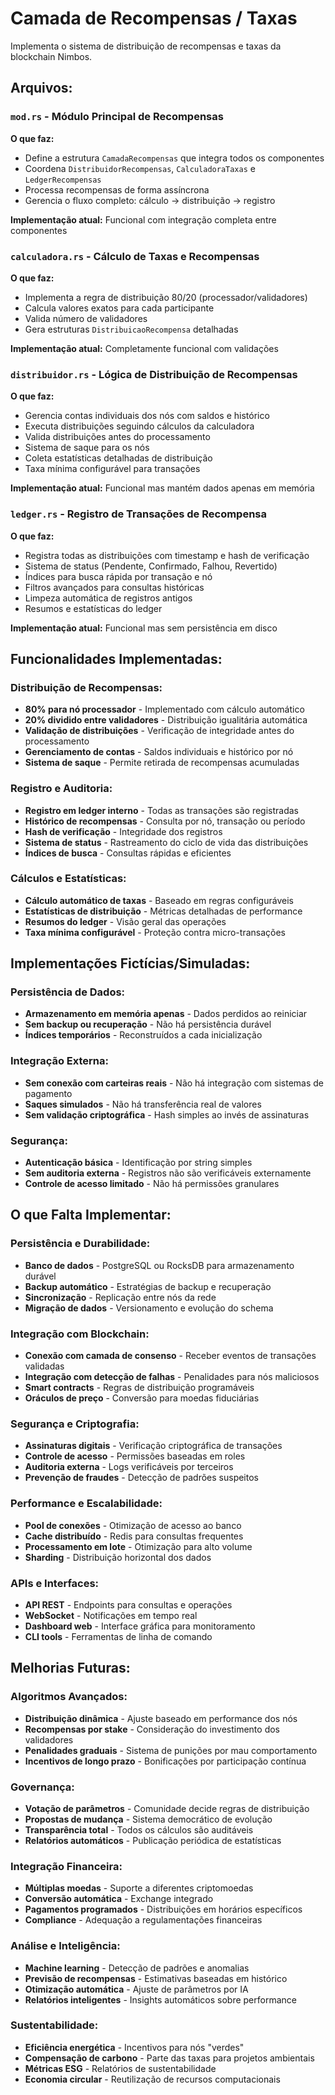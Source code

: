# Camada de Recompensas / Taxas

Implementa o sistema de distribuição de recompensas e taxas da blockchain Nimbos.

## Arquivos:

### `mod.rs` - Módulo Principal de Recompensas
**O que faz:**
- Define a estrutura `CamadaRecompensas` que integra todos os componentes
- Coordena `DistribuidorRecompensas`, `CalculadoraTaxas` e `LedgerRecompensas`
- Processa recompensas de forma assíncrona
- Gerencia o fluxo completo: cálculo → distribuição → registro

**Implementação atual:** Funcional com integração completa entre componentes

### `calculadora.rs` - Cálculo de Taxas e Recompensas
**O que faz:**
- Implementa a regra de distribuição 80/20 (processador/validadores)
- Calcula valores exatos para cada participante
- Valida número de validadores
- Gera estruturas `DistribuicaoRecompensa` detalhadas

**Implementação atual:** Completamente funcional com validações

### `distribuidor.rs` - Lógica de Distribuição de Recompensas
**O que faz:**
- Gerencia contas individuais dos nós com saldos e histórico
- Executa distribuições seguindo cálculos da calculadora
- Valida distribuições antes do processamento
- Sistema de saque para os nós
- Coleta estatísticas detalhadas de distribuição
- Taxa mínima configurável para transações

**Implementação atual:** Funcional mas mantém dados apenas em memória

### `ledger.rs` - Registro de Transações de Recompensa
**O que faz:**
- Registra todas as distribuições com timestamp e hash de verificação
- Sistema de status (Pendente, Confirmado, Falhou, Revertido)
- Índices para busca rápida por transação e nó
- Filtros avançados para consultas históricas
- Limpeza automática de registros antigos
- Resumos e estatísticas do ledger

**Implementação atual:** Funcional mas sem persistência em disco

## Funcionalidades Implementadas:

### Distribuição de Recompensas:
- **80% para nó processador** - Implementado com cálculo automático
- **20% dividido entre validadores** - Distribuição igualitária automática
- **Validação de distribuições** - Verificação de integridade antes do processamento
- **Gerenciamento de contas** - Saldos individuais e histórico por nó
- **Sistema de saque** - Permite retirada de recompensas acumuladas

### Registro e Auditoria:
- **Registro em ledger interno** - Todas as transações são registradas
- **Histórico de recompensas** - Consulta por nó, transação ou período
- **Hash de verificação** - Integridade dos registros
- **Sistema de status** - Rastreamento do ciclo de vida das distribuições
- **Índices de busca** - Consultas rápidas e eficientes

### Cálculos e Estatísticas:
- **Cálculo automático de taxas** - Baseado em regras configuráveis
- **Estatísticas de distribuição** - Métricas detalhadas de performance
- **Resumos do ledger** - Visão geral das operações
- **Taxa mínima configurável** - Proteção contra micro-transações

## Implementações Fictícias/Simuladas:

### Persistência de Dados:
- **Armazenamento em memória apenas** - Dados perdidos ao reiniciar
- **Sem backup ou recuperação** - Não há persistência durável
- **Índices temporários** - Reconstruídos a cada inicialização

### Integração Externa:
- **Sem conexão com carteiras reais** - Não há integração com sistemas de pagamento
- **Saques simulados** - Não há transferência real de valores
- **Sem validação criptográfica** - Hash simples ao invés de assinaturas

### Segurança:
- **Autenticação básica** - Identificação por string simples
- **Sem auditoria externa** - Registros não são verificáveis externamente
- **Controle de acesso limitado** - Não há permissões granulares

## O que Falta Implementar:

### Persistência e Durabilidade:
- **Banco de dados** - PostgreSQL ou RocksDB para armazenamento durável
- **Backup automático** - Estratégias de backup e recuperação
- **Sincronização** - Replicação entre nós da rede
- **Migração de dados** - Versionamento e evolução do schema

### Integração com Blockchain:
- **Conexão com camada de consenso** - Receber eventos de transações validadas
- **Integração com detecção de falhas** - Penalidades para nós maliciosos
- **Smart contracts** - Regras de distribuição programáveis
- **Oráculos de preço** - Conversão para moedas fiduciárias

### Segurança e Criptografia:
- **Assinaturas digitais** - Verificação criptográfica de transações
- **Controle de acesso** - Permissões baseadas em roles
- **Auditoria externa** - Logs verificáveis por terceiros
- **Prevenção de fraudes** - Detecção de padrões suspeitos

### Performance e Escalabilidade:
- **Pool de conexões** - Otimização de acesso ao banco
- **Cache distribuído** - Redis para consultas frequentes
- **Processamento em lote** - Otimização para alto volume
- **Sharding** - Distribuição horizontal dos dados

### APIs e Interfaces:
- **API REST** - Endpoints para consultas e operações
- **WebSocket** - Notificações em tempo real
- **Dashboard web** - Interface gráfica para monitoramento
- **CLI tools** - Ferramentas de linha de comando

## Melhorias Futuras:

### Algoritmos Avançados:
- **Distribuição dinâmica** - Ajuste baseado em performance dos nós
- **Recompensas por stake** - Consideração do investimento dos validadores
- **Penalidades graduais** - Sistema de punições por mau comportamento
- **Incentivos de longo prazo** - Bonificações por participação contínua

### Governança:
- **Votação de parâmetros** - Comunidade decide regras de distribuição
- **Propostas de mudança** - Sistema democrático de evolução
- **Transparência total** - Todos os cálculos são auditáveis
- **Relatórios automáticos** - Publicação periódica de estatísticas

### Integração Financeira:
- **Múltiplas moedas** - Suporte a diferentes criptomoedas
- **Conversão automática** - Exchange integrado
- **Pagamentos programados** - Distribuições em horários específicos
- **Compliance** - Adequação a regulamentações financeiras

### Análise e Inteligência:
- **Machine learning** - Detecção de padrões e anomalias
- **Previsão de recompensas** - Estimativas baseadas em histórico
- **Otimização automática** - Ajuste de parâmetros por IA
- **Relatórios inteligentes** - Insights automáticos sobre performance

### Sustentabilidade:
- **Eficiência energética** - Incentivos para nós "verdes"
- **Compensação de carbono** - Parte das taxas para projetos ambientais
- **Métricas ESG** - Relatórios de sustentabilidade
- **Economia circular** - Reutilização de recursos computacionais